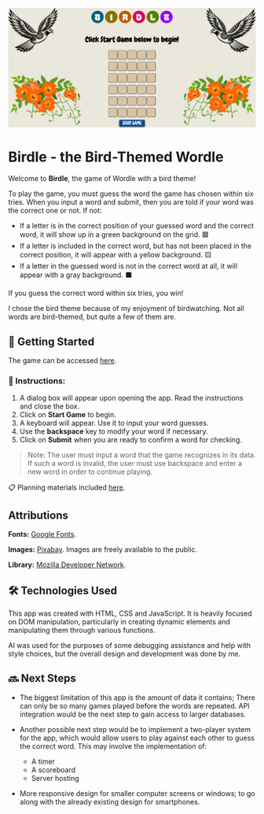![Home Screen](./images/home-screen.png)
# Birdle - the Bird-Themed Wordle

Welcome to **Birdle**, the game of Wordle with a bird theme!

To play the game, you must guess the word the game has chosen within six tries. When you input a word and submit, then you are told if your word was the correct one or not. If not:

* If a letter is in the correct position of your guessed word and the correct word, it will show up in a green background on the grid. 🟩
* If a letter is included in the correct word, but has not been placed in the correct position, it will appear with a yellow background. 🟨
* If a letter in the guessed word is not in the correct word at all, it will appear with a gray background. ⬛️

If you guess the correct word within six tries, you win!

I chose the bird theme because of my enjoyment of birdwatching. Not all words are bird-themed, but quite a few of them are.

## 🚀 Getting Started

The game can be accessed [here](https://p-tigris.github.io/wordle-game/). 

### 📝 Instructions:

1. A dialog box will appear upon opening the app. Read the instructions and close the box.
2. Click on **Start Game** to begin.
3. A keyboard will appear. Use it to input your word guesses.
4. Use the **backspace** key to modify your word if necessary.
5. Click on **Submit** when you are ready to confirm a word for checking.

> Note: The user must input a word that the game recognizes in its data. If such a word is invalid, the user must use backspace and enter a new word in order to continue playing.

📋 Planning materials included [here](https://docs.google.com/document/d/1-9-ayT5T3FycCB00tVZo1IY1-TwcopLKcGYY_j8FOFw/edit?tab=t.0).

## Attributions

**Fonts:** [Google Fonts](https://fonts.google.com/).

**Images:** [Pixabay](https://pixabay.com/). Images are freely available to the public.

**Library:** [Mozilla Developer Network](https://developer.mozilla.org/en-US/).

## 🛠️ Technologies Used

This app was created with HTML, CSS and JavaScript. It is heavily focused on DOM manipulation, particularly in creating dynamic elements and manipulating them through various functions.

AI was used for the purposes of some debugging assistance and help with style choices, but the overall design and development was done by me.

## 🔜 Next Steps

* The biggest limitation of this app is the amount of data it contains; There can only be so many games played before the words are repeated. API integration would be the next step to gain access to larger databases.

* Another possible next step would be to implement a two-player system for the app, which would allow users to play against each other to guess the correct word. This may involve the implementation of: 
    * A timer 
    * A scoreboard
    * Server hosting

* More responsive design for smaller computer screens or windows; to go along with the already existing design for smartphones.